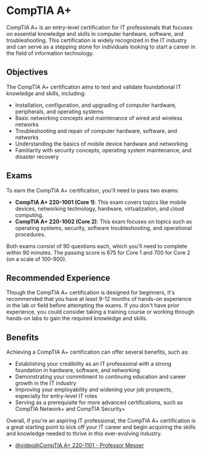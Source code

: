 # CompTIA A+

CompTIA A+ is an entry-level certification for IT professionals that focuses on essential knowledge and skills in computer hardware, software, and troubleshooting. This certification is widely recognized in the IT industry and can serve as a stepping stone for individuals looking to start a career in the field of information technology.

## Objectives

The CompTIA A+ certification aims to test and validate foundational IT knowledge and skills, including:

- Installation, configuration, and upgrading of computer hardware, peripherals, and operating systems
- Basic networking concepts and maintenance of wired and wireless networks
- Troubleshooting and repair of computer hardware, software, and networks
- Understanding the basics of mobile device hardware and networking
- Familiarity with security concepts, operating system maintenance, and disaster recovery

## Exams

To earn the CompTIA A+ certification, you'll need to pass two exams:

- **CompTIA A+ 220-1001 (Core 1)**: This exam covers topics like mobile devices, networking technology, hardware, virtualization, and cloud computing.
- **CompTIA A+ 220-1002 (Core 2)**: This exam focuses on topics such as operating systems, security, software troubleshooting, and operational procedures.

Both exams consist of 90 questions each, which you'll need to complete within 90 minutes. The passing score is 675 for Core 1 and 700 for Core 2 (on a scale of 100-900).

## Recommended Experience

Though the CompTIA A+ certification is designed for beginners, it's recommended that you have at least 9-12 months of hands-on experience in the lab or field before attempting the exams. If you don't have prior experience, you could consider taking a training course or working through hands-on labs to gain the required knowledge and skills.

## Benefits

Achieving a CompTIA A+ certification can offer several benefits, such as:

- Establishing your credibility as an IT professional with a strong foundation in hardware, software, and networking
- Demonstrating your commitment to continuing education and career growth in the IT industry
- Improving your employability and widening your job prospects, especially for entry-level IT roles
- Serving as a prerequisite for more advanced certifications, such as CompTIA Network+ and CompTIA Security+

Overall, if you're an aspiring IT professional, the CompTIA A+ certification is a great starting point to kick off your IT career and begin acquiring the skills and knowledge needed to thrive in this ever-evolving industry.

- [@video@CompTIA A+ 220-1101 - Professor Messer](https://www.youtube.com/@professormesser/search?query=CompTIA%20220-1101%20A%2B)
